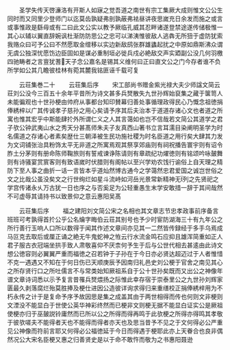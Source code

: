 <!-- { "loadSidebar": true } -->
　　圣学失传天啓濓洛有开斯人如寐之觉吾道之南世有宗工集厥大成则惟文公公生同时而又同里少登师门以迄莫齿孰疑弗剖孰蔽弗袪昼讲夜思嵗充日余发而施之或言或事惟政是繇毋或有二曰此文公实以教予厥临孔威其忍畔诸遂登禁途遂传储极惟一其心以辅以翼直辞婉讽杜渐防防思公之忠可以涕洟惟彼敌人逃犇无所狃于虚防犹索我赂众曰可予公曰不然愿取金缯移以实边新敌鸱张群雄蠭起扰之中原如鼎斯沸众谓无虞公独深忧愿饬边臣固如是谋必重制垣必徙兵戍必絶敌交声实廼副公没几何羽檄四驰畴者之言亶犹蓍天子念公嘉名是锡其义维何曰正曰直文公之门今存者谁不负所学如公其几瞻彼桂林有菀其麓我铭匪诬千载可复













　　云荘集巻二十
　　云荘集后序
　　宋工部尚书赠金紫光禄大夫少师諡文简云荘刘公没今三百五十余年平昔所为诗文甚多兵燹散失九世孙辉始裒集之藏于箧笥人未能徧观也十世孙梗由帅府从事都台知印賛幕归善处事循理政得民心乃慨念祖徳捐俸綉梓以广其传诚孝子慈孙之用心矣请予序其后夫治本于道道存诸心文也者道之所寓也惟其宏乎中斯能肆扵外所谓仁义之人其言蔼如也岂不信哉若文简公其道学之君子欤公钟武夷山水之秀天分甚髙师朱夫子友真西山著书立言耳濡目染阐明圣学为时名儒道之存诸心者素矣歴仕三朝泽被生民功施社稷为时名臣道之用行矣大肆其力发为文词铺张治具粉饰太平无非道之所寓焉观其祭享郊庙则有祠祝播告寰宇则有诏令胙土分茅则有册命陈师鞠旅则有誓戒谏诤陈请则有章疏纪功燿徳则有铭颂吟咏皷舞则有诗骚宴赏賔客则有致语嵗时伏腊则有阁帖以至兴学劝农饯行谕俗上自天理之精防下至人事之曲折一话一言皆本乎道灿然博古通今之学蔼然忠君爱国之诚岂世俗之文之比哉公虽没矣文之行世绚烂如星斗流峙如河岳光景常新精神无列之先贤祀之学宫传诸永乆万古犹一日也序之与否奚足为公轻重愚生末学安敢措一辞于其间哉然不可虚辱其请持书以致景仰之意云惠阳吴髙








　　云荘集后序
　　福之建阳刘文简公宋之名相也其文章志节忠孝政事前序备言班班可考孰得首扵公乎公名爚字晦伯云荘其别号也予少时宦防湖海三十有九年公之所行善行玉响人口所以数得于闻其作述文章间亦见其一二然皆传録经于多手乌焉成马叵克去取后或厘正诵之絶无牛鬼蛇神之恠云行水流金鸣石应抑且雄浑简重如正人君子服古衣冠端坐拱手致人肃敬喜仰不厌柰何予生于后与公世代相去甚逺由此诗文想公徳容则必翼翼严重而福徳之召若钟于子孙在于今日亦必贤达超迈过于人者惟惜不克一遇遇又不知在于何日伤已天顺庚辰予因南归礼邑史刘公梗于官舍之南见其心之所存贤行口之所吐儒言不与常类始知厥祖系自于公十世孙矣既而又出公之神像年谱文章诗词悉以示予复言昔罹兵燹煨扬之际惟此幸存宿于崇泰里公之九世孙刘辉家匮最久剥落腐烂殆莫胜捧及梗仕进因公造彼详询求得归来重缮校正捐俸綉梓用为不朽永传之计于是复命予序予故因思是集之成盖其由于两世相得而传也何则文非梗则文湮没不能显白于世使公英华神彩终然而已梗非文则梗无据不能显白证实公是厥祖使梗亦归于巫皷説铃庸然而已所以公之所得而得再鸣于此欤梗之所得亦得鸣其孝敬于彼欤嗟夫不能得者天也不能得而得者亦天也及思当昔予不见之于文何得必公严重见公神像而符前言耶又何得必公福徳延于今日而得遇于梗耶此亦上天眷合也良非偶然况公大宋名臣梗又惠之归善贤史是以于命不敢忤而敬为之书惠阳聂逊




